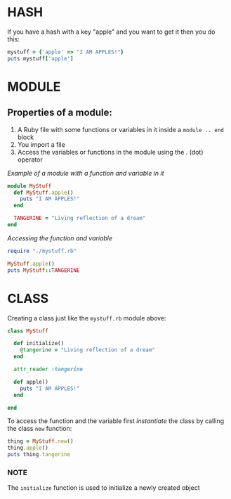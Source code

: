 # HASH

If you have a hash with a key "apple" and you want to get it then you do this:  

```ruby
mystuff = {'apple' => "I AM APPLES!"}
puts mystuff['apple']
```  

# MODULE

## Properties of a module:

1. A Ruby file with some functions or variables in it inside a `module .. end` block
2. You import a file
3. Access the variables or functions in the module using the . (dot) operator

*Example of a module with a function and variable in it*  

```ruby
module MyStuff
  def MyStuff.apple()
    puts "I AM APPLES!"
  end

  TANGERINE = "Living reflection of a dream"
end
```  

*Accessing the function and variable*  

```ruby
require "./mystuff.rb"

MyStuff.apple()
puts MyStuff::TANGERINE
```

# CLASS

Creating a class just like the `mystuff.rb` module above:  

```ruby
class MyStuff

  def initialize()
    @tangerine = "Living reflection of a dream"
  end

  attr_reader :tangerine

  def apple()
    puts "I AM APPLES!"
  end

end
```

To access the function and the variable first *instantiate* the class by calling the class `new` function:  

```ruby
thing = MyStuff.new()
thing.apple()
puts thing.tangerine
```

### NOTE 
The `initialize` function is used to initialize a newly created object
